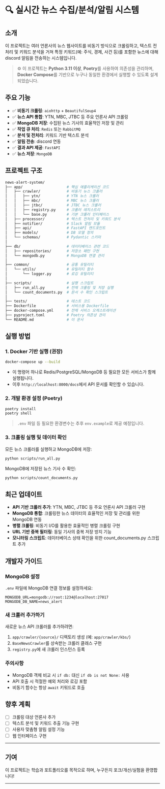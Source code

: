 # 🔍 실시간 뉴스 수집/분석/알림 시스템

## 소개

이 프로젝트는 여러 언론사의 뉴스 웹사이트를 비동기 방식으로 크롤링하고, 텍스트 전처리 및 키워드 분석을 거쳐 특정 키워드(예: 주식, 경제, 사건 등)를 포함한 뉴스에 대해 discord 알림을 전송하는 시스템입니다.

> ⚙️ 이 프로젝트는 **Python 3.11 이상**, **Poetry**를 사용하여 의존성을 관리하며, **Docker Compose**를 기반으로 누구나 동일한 환경에서 실행할 수 있도록 설계되었습니다.

## 주요 기능

- ✅ **비동기 크롤링**: `aiohttp` + `BeautifulSoup4`
- ✅ **뉴스 API 통합**: YTN, MBC, JTBC 등 주요 언론사 API 크롤링
- ✅ **MongoDB 저장**: 수집된 뉴스 기사의 효율적인 저장 및 관리
- ✅ **작업 큐 처리**: `Redis` 또는 `RabbitMQ`
- ✅ **분석 및 전처리**: 키워드 기반 텍스트 분석
- ✅ **알림 전송**: discord 연동
- ✅ **결과 API 제공**: `FastAPI`
- ✅ **뉴스 저장**: `MongoDB`

## 프로젝트 구조

```bash
news-alert-system/
├── app/                    # 핵심 애플리케이션 코드
│   ├── crawler/            # 비동기 뉴스 크롤러
│   │   ├── ytn/            # YTN 뉴스 크롤러
│   │   ├── mbc/            # MBC 뉴스 크롤러 
│   │   ├── jtbc/           # JTBC 뉴스 크롤러
│   │   ├── registry.py     # 크롤러 레지스트리
│   │   └── base.py         # 기본 크롤러 인터페이스
│   ├── processor/          # 텍스트 전처리 및 키워드 분석
│   ├── notifier/           # Slack 알림 모듈
│   ├── api/                # FastAPI 엔드포인트
│   ├── models/             # DB 모델 정의
│   └── schemas/            # Pydantic 스키마
│
├── db/                     # 데이터베이스 관련 코드
│   ├── repositories/       # 저장소 패턴 구현
│   └── mongodb.py          # MongoDB 연결 관리
│
├── common/                 # 공통 유틸리티
│   └── utils/              # 유틸리티 함수
│       └── logger.py       # 로깅 유틸리티
│
├── scripts/                # 실행 스크립트
│   ├── run_all.py          # 전체 크롤링 및 저장 실행
│   └── count_documents.py  # 문서 수 확인 스크립트
│
├── tests/                  # 테스트 코드
├── Dockerfile              # 서비스용 Dockerfile
├── docker-compose.yml      # 전체 서비스 오케스트레이션
├── pyproject.toml          # Poetry 의존성 관리
└── README.md               # 이 문서
```

## 실행 방법

### 1. Docker 기반 실행 (권장)

```bash
docker-compose up --build
```

- 이 명령어 하나로 Redis/PostgreSQL/MongoDB 등 필요한 모든 서비스가 함께 실행됩니다.
- 이후 `http://localhost:8000/docs`에서 API 문서를 확인할 수 있습니다.

### 2. 개발 환경 설정 (Poetry)

```bash
poetry install
poetry shell
```

> `.env` 파일 등 필요한 환경변수는 추후 `env.example`로 제공 예정입니다.

### 3. 크롤링 실행 및 데이터 확인

모든 뉴스 크롤러를 실행하고 MongoDB에 저장:

```bash
python scripts/run_all.py
```

MongoDB에 저장된 뉴스 기사 수 확인:

```bash
python scripts/count_documents.py
```

## 최근 업데이트

- **API 기반 크롤러 추가**: YTN, MBC, JTBC 등 주요 언론사 API 크롤러 구현
- **MongoDB 통합**: 크롤링한 뉴스 데이터의 효율적인 저장 및 관리를 위한 MongoDB 연동
- **병렬 크롤링**: 비동기 I/O를 활용한 효율적인 병렬 크롤링 구현
- **URL 기반 중복 필터링**: 동일 기사의 중복 저장 방지 기능
- **모니터링 스크립트**: 데이터베이스 상태 확인을 위한 count_documents.py 스크립트 추가

## 개발자 가이드

### MongoDB 설정

`.env` 파일에 MongoDB 연결 정보를 설정하세요:

```env
MONGODB_URL=mongodb://root:1234@localhost:27017
MONGODB_DB_NAME=news_alert
```

### 새 크롤러 추가하기

새로운 뉴스 API 크롤러를 추가하려면:

1. `app/crawler/{source}/` 디렉토리 생성 (예: `app/crawler/kbs/`)
2. `BaseNewsCrawler`를 상속받는 크롤러 클래스 구현
3. `registry.py`에 새 크롤러 인스턴스 등록

### 주의사항

- MongoDB 객체 비교 시 `if db:` 대신 `if db is not None:` 사용
- API 호출 시 적절한 예외 처리와 로깅 포함
- 비동기 함수는 항상 `await` 키워드로 호출

## 향후 계획

- [ ] 크롤링 대상 언론사 추가
- [ ] 텍스트 분석 및 키워드 추출 기능 구현
- [ ] 사용자 맞춤형 알림 설정 기능
- [ ] 웹 인터페이스 구현

---

## 기여

이 프로젝트는 학습과 포트폴리오를 목적으로 하며, 누구든지 포크/개선/실험을 환영합니다!

---
